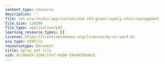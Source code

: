```yaml
---
content_type: resource
description: ''
file: /ol-ocw-studio-app/courses/esd-s43-green-supply-chain-management-spring-2014/dcc9de26326db7efda5019ad820da6a2_A0owfH3UERI.pdf
file_size: 126599
file_type: application/pdf
learning_resource_types: []
license: https://creativecommons.org/licenses/by-nc-sa/4.0/
ocw_type: OCWFile
resourcetype: Document
title: 3play pdf file
uid: dcc9de26-326d-b7ef-da50-19ad820da6a2
---
```

